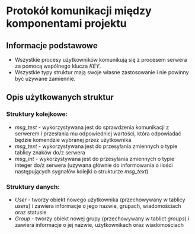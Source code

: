 # Protokół komunikacji między komponentami projektu


## Informacje podstawowe

* Wszystkie procesy użytkowników komunikują się z procesem serwera za pomocą wspólnego klucza _KEY_.
* Wszystkie typy struktur mają swoje własne zastosowanie i nie powinny być używane zamiennie.


## Opis użytkowanych struktur

### Struktury kolejkowe:

* _msg\_test_ - wykorzystywana jest do sprawdzenia komunikacji z serwerem i przesłania mu odpowiedniej wartości, która odpowiadać będzie komendzie wybranej przez użytkownika
* _msg\_text_ - wykorzystywana jest do przesyłania zmiennych o typie tablicy znaków do/z serwera
* _msg\_int_ - wykorzystywana jest do przesyłania zmiennych o typie integer do/z serwera (używana głównie do informowania o ilości następujących sygnałów kolejki o strukturze _msg\_text_)


### Struktury danych:

* _User_ - tworzy obiekt nowego użytkownika (przechowywany w tablicy _users_) i zawiera informacje o jego nazwie, grupach, wiadomościach oraz statusie
* _Group_ - tworzy obiekt nowej grupy (przechowywany w tablict _groups_) i zawiera informacje o jej nazwie, użytkownikach oraz wiadomościach
